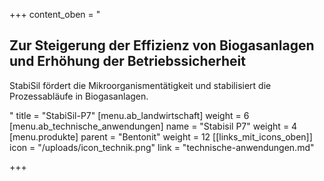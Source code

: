 +++
content_oben = "<h2><strong>Zur Steigerung der Effizienz von Biogasanlagen und Erhöhung der Betriebssicherheit</strong></h2><p>StabiSil fördert die Mikroorganismentätigkeit und stabilisiert die Prozessabläufe in Biogasanlagen.</p>"
title = "StabiSil-P7"
[menu.ab_landwirtschaft]
weight = 6
[menu.ab_technische_anwendungen]
name = "Stabisil P7"
weight = 4
[menu.produkte]
parent = "Bentonit"
weight = 12
[[links_mit_icons_oben]]
icon = "/uploads/icon_technik.png"
link = "technische-anwendungen.md"

+++

